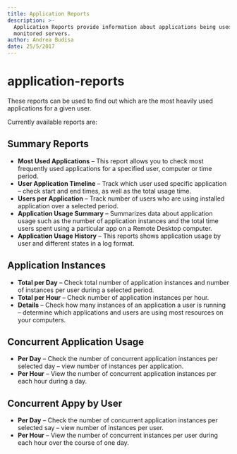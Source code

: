 ```yaml
---
title: Application Reports
description: >-
  Application Reports provide information about applications being used on
  monitored servers.
author: Andrea Budisa
date: 25/5/2017
---
```


# application-reports

These reports can be used to find out which are the most heavily used applications for a given user.

Currently available reports are:

## Summary Reports

* **Most Used Applications** – This report allows you to check most frequently used applications for a specified user, computer or time period.
* **User Application Timeline** – Track which user used specific application – check start and end times, as well as the total usage time.
* **Users per Application** – Track number of users who are using installed application over a selected period.
* **Application Usage Summary** – Summarizes data about application usage such as the number of application instances and the total time users spent using a particular app on a Remote Desktop computer.
* **Application Usage History** – This reports shows application usage by user and different states in a log format.

## Application Instances

* **Total per Day** – Check total number of application instances and number of instances per user during a selected period.
* **Total per Hour** – Check number of application instances per hour.
* **Details** – Check how many instances of an application a user is running – determine which applications and users are using most resources on your computers.

## Concurrent Application Usage

* **Per Day** – Check the number of concurrent application instances per selected day – view number of instances per application.
* **Per Hour** – View the number of concurrent application instances per each hour during a day.

## Concurrent Appy by User

* **Per Day** – Check the number of concurrent application instances per selected say – view number of instances per user.
* **Per Hour** – View the number of concurrent instances per user during each hour over the course of one day.

